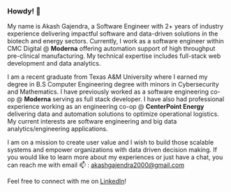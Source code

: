 ### Howdy! 👋

<!--
**akashgajendra/akashgajendra** is a ✨ _special_ ✨ repository because its `README.md` (this file) appears on your GitHub profile.

Here are some ideas to get you started:

- 🔭 I’m currently working on ...
- 🌱 I’m currently learning ...
- 👯 I’m looking to collaborate on ...
- 🤔 I’m looking for help with ...
- 💬 Ask me about ...
- 📫 How to reach me: ...
- 😄 Pronouns: ...
- ⚡ Fun fact: ...
-->

My name is Akash Gajendra, a Software Engineer with 2+ years of industry experience delivering impactful software and data-driven solutions in the biotech and energy sectors. Currently, I work as a software engineer within CMC Digital @ **Moderna** offering automation support of high throughput pre-clinical manufacturing. My technical expertise includes full-stack web development and data analytics. 

I am a recent graduate from Texas A&M University where I earned my degree in B.S Computer Engineering degree with minors in Cybersecurity and Mathematics. I have previously worked as a software engineering co-op @ **Moderna** serving as full stack developer. I have also had professional experience working as an engineering co-op @ **CenterPoint Energy** delivering data and automation solutions to optimize operational logistics. My current interests are software engineering and big data analytics/engineering applications.

I am on a mission to create user value and I wish to build those scalable systems and empower organizations with data driven decision making. If you would like to learn more about my experiences or just have a chat, you can reach me with email 📫 : akashgajendra2000@gmail.com

Feel free to connect with me on  [LinkedIn](https://www.linkedin.com/in/akash-gajendra/)!

